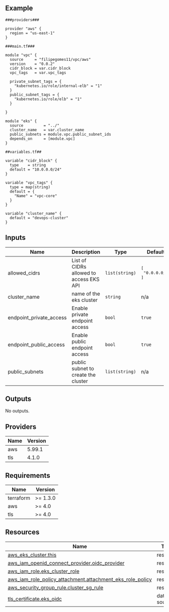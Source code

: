 <!-- BEGIN_TF_DOCS -->


## Example

```hcl
###providers###

provider "aws" {
  region = "us-east-1"
}

###main.tf###

module "vpc" {
  source     = "filipegomes11/vpc/aws"
  version    = "0.0.2"
  cidr_block = var.cidr_block
  vpc_tags   = var.vpc_tags

  private_subnet_tags = {
    "kubernetes.io/role/internal-elb" = "1"
  }
  public_subnet_tags = {
    "kubernetes.io/role/elb" = "1"
  }

}

module "eks" {
  source         = "../"
  cluster_name   = var.cluster_name
  public_subnets = module.vpc.public_subnet_ids
  depends_on     = [module.vpc]
}

##variables.tf##

variable "cidr_block" {
  type    = string
  default = "10.0.0.0/24"
}

variable "vpc_tags" {
  type = map(string)
  default = {
    "Name" = "vpc-core"
  }
}

variable "cluster_name" {
  default = "devops-cluster"
}
```
## Inputs

| Name | Description | Type | Default | Required |
|------|-------------|------|---------|:--------:|
| allowed\_cidrs | List of CIDRs allowed to access EKS API | `list(string)` | <pre>[<br/>  "0.0.0.0/0"<br/>]</pre> | no |
| cluster\_name | name of the eks cluster | `string` | n/a | yes |
| endpoint\_private\_access | Enable private endpoint access | `bool` | `true` | no |
| endpoint\_public\_access | Enable public endpoint access | `bool` | `true` | no |
| public\_subnets | public subnet to create the cluster | `list(string)` | n/a | yes |
## Outputs

No outputs.
## Providers

| Name | Version |
|------|---------|
| aws | 5.99.1 |
| tls | 4.1.0 |
## Requirements

| Name | Version |
|------|---------|
| terraform | >= 1.3.0 |
| aws | >= 4.0 |
| tls | >= 4.0 |
## Resources

| Name | Type |
|------|------|
| [aws_eks_cluster.this](https://registry.terraform.io/providers/hashicorp/aws/latest/docs/resources/eks_cluster) | resource |
| [aws_iam_openid_connect_provider.oidc_provider](https://registry.terraform.io/providers/hashicorp/aws/latest/docs/resources/iam_openid_connect_provider) | resource |
| [aws_iam_role.eks_cluster_role](https://registry.terraform.io/providers/hashicorp/aws/latest/docs/resources/iam_role) | resource |
| [aws_iam_role_policy_attachment.attachment_eks_role_policy](https://registry.terraform.io/providers/hashicorp/aws/latest/docs/resources/iam_role_policy_attachment) | resource |
| [aws_security_group_rule.cluster_sg_rule](https://registry.terraform.io/providers/hashicorp/aws/latest/docs/resources/security_group_rule) | resource |
| [tls_certificate.eks_oidc](https://registry.terraform.io/providers/hashicorp/tls/latest/docs/data-sources/certificate) | data source |
<!-- END_TF_DOCS -->
